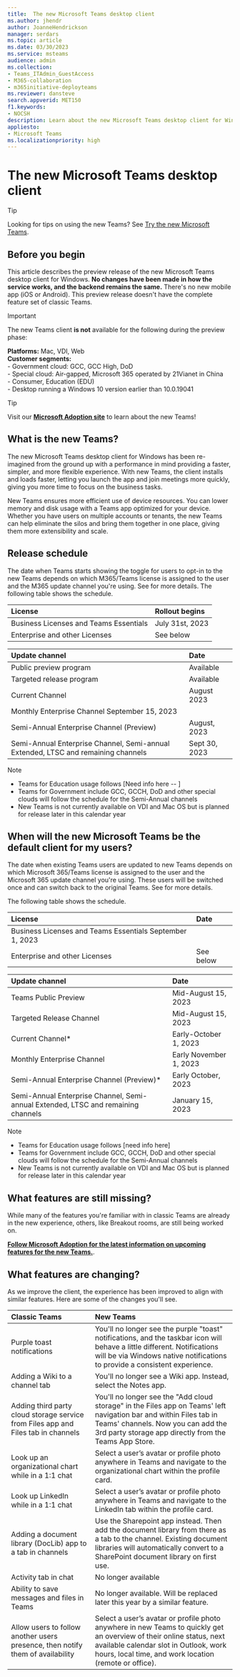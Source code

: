 ```yaml
---
title:  The new Microsoft Teams desktop client
ms.author: jhendr
author: JoanneHendrickson
manager: serdars
ms.topic: article
ms.date: 03/30/2023
ms.service: msteams
audience: admin
ms.collection: 
- Teams_ITAdmin_GuestAccess
- M365-collaboration
- m365initiative-deployteams
ms.reviewer: dansteve
search.appverid: MET150
f1.keywords:
- NOCSH
description: Learn about the new Microsoft Teams desktop client for Windows. Try out new features and provide feedback.
appliesto: 
- Microsoft Teams
ms.localizationpriority: high
---
```


# The new Microsoft Teams desktop client 


> [!TIP]
> Looking for tips on using the new Teams? See [Try the new Microsoft Teams](https://support.microsoft.com/en-us/office/try-the-new-microsoft-teams-2d4a0c96-fa52-43f8-a006-4bfbc62cf6c5).

## Before you begin

This article describes the preview release of the new Microsoft Teams desktop client for Windows. **No changes have been made in how the service works, and the backend remains the same.** There's no new mobile app (iOS or Android). This preview release doesn't have the complete feature set of classic Teams.

> [!IMPORTANT]
> The new Teams client **is not** available for the following during the preview phase:
>
> **Platforms:**  Mac, VDI, Web</br>
> **Customer segments:**  </br>- Government cloud: GCC, GCC High, DoD</br>- Special cloud: Air-gapped, Microsoft 365 operated by 21Vianet in China </br>- Consumer, Education (EDU)</br>- Desktop running a Windows 10 version earlier than 10.0.19041

> [!TIP]
> Visit our **[Microsoft Adoption site](https://aka.ms/newTeams)** to learn about the new Teams!

## What is the new Teams?

The new Microsoft Teams desktop client for Windows has been re-imagined from the ground up with a performance in mind providing a faster, simpler, and more flexible experience. With new Teams, the client installs and loads faster, letting you launch the app and join meetings more quickly, giving you more time to focus on the business tasks. 

New Teams ensures more efficient use of device resources. You can lower memory and disk usage with a Teams app optimized for your device. Whether you have users on multiple accounts or tenants, the new Teams can help eliminate the silos and bring them together in one place, giving them more extensibility and scale.

## Release schedule

The date when Teams starts showing the toggle for users to opt-in to the new Teams depends on which M365/Teams license is assigned to the user and the M365 update channel you're using. See <link> for more details.
The following table shows the schedule.


|License|Rollout begins|
|:-----|:-----|
|Business Licenses and Teams Essentials|July 31st, 2023|
|Enterprise and other Licenses|	See below|

|Update channel|Date|
|:-----|:-----|
Public preview program|Available|
|Targeted release program|Available|
|Current Channel|August 2023|
|Monthly Enterprise Channel	September 15, 2023|
|Semi-Annual Enterprise Channel (Preview)|August, 2023|
|Semi-Annual Enterprise Channel, Semi-annual Extended, LTSC and remaining channels|Sept 30, 2023|


>[!Note]
>- Teams for Education usage follows <insert link> [Need info here -- ]
>- Teams for Government include GCC, GCCH, DoD and other special clouds will follow the schedule for the Semi-Annual channels
>- New Teams is not currently available on VDI and Mac OS but is planned for release later in this calendar year

## When will the new Microsoft Teams be the default client for my users?

The date when existing Teams users are updated to new Teams depends on which Microsoft 365/Teams license is assigned to the user and the Microsoft 365 update channel you're using. These users will be switched once and can switch back to the original Teams. See <link> for more details.

 The following table shows the schedule.

|License|Date|
|:-----|:-----|
|Business Licenses and Teams Essentials	September 1, 2023
|Enterprise and other Licenses|	See below|

|Update channel|Date|
|:-----|:-----|
|Teams Public Preview|Mid-August 15, 2023|
|Targeted Release Channel|Mid-August 15, 2023|
|Current Channel*|Early-October 1, 2023|
|Monthly Enterprise Channel|Early November 1, 2023|
|Semi-Annual Enterprise Channel (Preview)*|Early October, 2023|
|Semi-Annual Enterprise Channel, Semi-annual Extended, LTSC and remaining channels|January 15, 2023|

>[!Note]
>- Teams for Education usage follows <insert link> [need info here]
>- Teams for Government include GCC, GCCH, DoD and other special clouds will follow the schedule for the Semi-Annual channels
>- New Teams is not currently available on VDI and Mac OS but is planned for release later in this calendar year


## What features are still missing?

While many of the features you're familiar with in classic Teams are already in the new experience, others, like Breakout rooms, are still being worked on. </br>

[**Follow Microsoft Adoption for the latest information on upcoming features for the new Teams.**](https://aka.ms/newTeams).

## What features are changing?

As we improve the client, the experience has been improved to align with similar features. Here are some of the changes you'll see.

|Classic Teams|New Teams|
|:-----|:-----|
|Purple toast notifications|You'll no longer see the purple "toast" notifications, and the taskbar icon will behave a little different. Notifications will be via Windows native notifications to provide a consistent experience.|
|Adding a Wiki to a channel tab|You'll no longer see a Wiki app. Instead, select the Notes app.|
|Adding third party cloud storage service from Files app and Files tab in channels|You'll no longer see the "Add cloud storage" in the Files app on Teams' left navigation bar and within Files tab in Teams' channels. Now you can add the 3rd party storage app directly from the Teams App Store.|
|Look up an organizational chart while in a 1:1 chat |Select a user’s avatar or profile photo anywhere in Teams and navigate to the organizational chart within the profile card.|
|Look up LinkedIn while in a 1:1 chat | Select a user’s avatar or profile photo anywhere in Teams and navigate to the LinkedIn tab within the profile card.|
|Adding a document library (DocLib) app to a tab in channels|Use the Sharepoint app instead. Then add the document library from there as a tab to the channel. Existing document libraries will automatically convert to a SharePoint document library on first use.|
|Activity tab in chat| No longer available|
|Ability to save messages and files in Teams|No longer available. Will be replaced later this year by a similar feature.|
|Allow users to follow another users presence, then notify them of availability|Select a user’s avatar or profile photo anywhere in new Teams to quickly get an overview of their online status, next available calendar slot in Outlook, work hours, local time, and work location (remote or office).|


